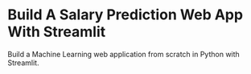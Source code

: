 # Build A Salary Prediction Web App With Streamlit

Build a Machine Learning web application from scratch in Python with Streamlit.
